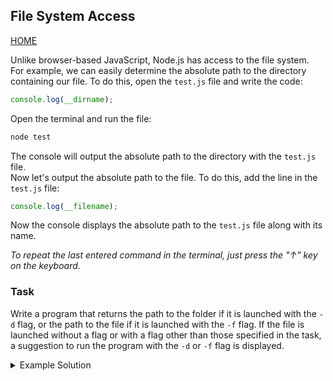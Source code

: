 ## File System Access

[HOME](../README.md)

Unlike browser-based JavaScript, Node.js has access to the file system.  
For example, we can easily determine the absolute path to the directory containing our file. To do this, open the `test.js` file and write the code:

```js
console.log(__dirname);
```

Open the terminal and run the file:

```powershell
node test
```

The console will output the absolute path to the directory with the `test.js` file.  
Now let's output the absolute path to the file. To do this, add the line in the `test.js` file:

```js
console.log(__filename);
```

Now the console displays the absolute path to the `test.js` file along with its name.

_To repeat the last entered command in the terminal, just press the "↑" key on the keyboard._

### Task

Write a program that returns the path to the folder if it is launched with the `-d` flag, or the path to the file if it is launched with the `-f` flag. If the file is launched without a flag or with a flag other than those specified in the task, a suggestion to run the program with the `-d` or `-f` flag is displayed.

<details>
  <summary>Example Solution</summary>

```js
const { stdout } = process;
const flag = process.argv[2];

if (flag === "-d") {
  stdout.write(__dirname);
} else if (flag === "-f") {
  stdout.write(__filename);
} else {
  stdout.write("Please run the program with the -d or -f flag");
}
```

</details>
